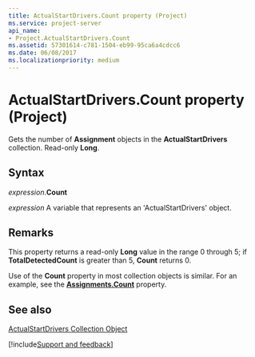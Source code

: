 ```yaml
---
title: ActualStartDrivers.Count property (Project)
ms.service: project-server
api_name:
- Project.ActualStartDrivers.Count
ms.assetid: 57301614-c781-1504-eb99-95ca6a4cdcc6
ms.date: 06/08/2017
ms.localizationpriority: medium
---
```



# ActualStartDrivers.Count property (Project)

Gets the number of **Assignment** objects in the **ActualStartDrivers** collection. Read-only **Long**.


## Syntax

_expression_.**Count**

_expression_ A variable that represents an 'ActualStartDrivers' object.


## Remarks

This property returns a read-only **Long** value in the range 0 through 5; if **TotalDetectedCount** is greater than 5, **Count** returns 0.

Use of the **Count** property in most collection objects is similar. For an example, see the **[Assignments.Count](Project.Assignments.Count.md)** property.


## See also


[ActualStartDrivers Collection Object](Project.actualstartdrivers.md)

[!include[Support and feedback](~/includes/feedback-boilerplate.md)]